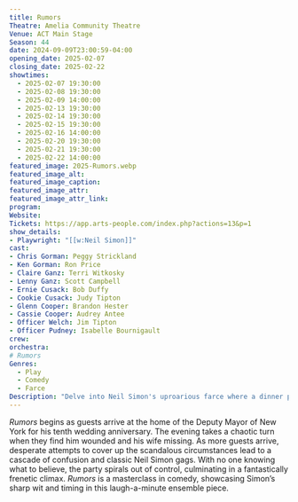 ```yaml
---
title: Rumors
Theatre: Amelia Community Theatre
Venue: ACT Main Stage
Season: 44
date: 2024-09-09T23:00:59-04:00
opening_date: 2025-02-07
closing_date: 2025-02-22
showtimes:
  - 2025-02-07 19:30:00
  - 2025-02-08 19:30:00
  - 2025-02-09 14:00:00
  - 2025-02-13 19:30:00
  - 2025-02-14 19:30:00
  - 2025-02-15 19:30:00
  - 2025-02-16 14:00:00
  - 2025-02-20 19:30:00
  - 2025-02-21 19:30:00
  - 2025-02-22 14:00:00
featured_image: 2025-Rumors.webp
featured_image_alt: 
featured_image_caption: 
featured_image_attr: 
featured_image_attr_link: 
program:
Website: 
Tickets: https://app.arts-people.com/index.php?actions=13&p=1
show_details: 
- Playwright: "[[w:Neil Simon]]"
cast:
- Chris Gorman: Peggy Strickland
- Ken Gorman: Ron Price
- Claire Ganz: Terri Witkosky
- Lenny Ganz: Scott Campbell
- Ernie Cusack: Bob Duffy
- Cookie Cusack: Judy Tipton
- Glenn Cooper: Brandon Hester
- Cassie Cooper: Audrey Antee
- Officer Welch: Jim Tipton
- Officer Pudney: Isabelle Bournigault
crew:
orchestra:
# Rumors
Genres:
  - Play
  - Comedy
  - Farce
Description: "Delve into Neil Simon's uproarious farce where a dinner party goes hilariously awry with misunderstandings and mistaken identities."
---
```

*Rumors* begins as guests arrive at the home of the Deputy Mayor of New York for his tenth wedding anniversary. The evening takes a chaotic turn when they find him wounded and his wife missing. As more guests arrive, desperate attempts to cover up the scandalous circumstances lead to a cascade of confusion and classic Neil Simon gags. With no one knowing what to believe, the party spirals out of control, culminating in a fantastically frenetic climax. *Rumors* is a masterclass in comedy, showcasing Simon’s sharp wit and timing in this laugh-a-minute ensemble piece.

